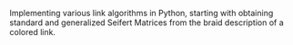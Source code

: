 Implementing various link algorithms in Python, starting with obtaining standard and generalized Seifert Matrices from the braid description of a colored link.
